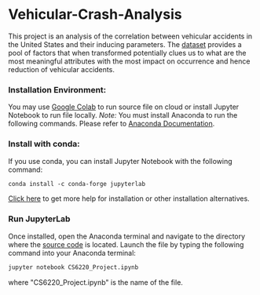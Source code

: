 # Vehicular-Crash-Analysis
This project is an analysis of the correlation between vehicular accidents in the United States and their inducing parameters. The [dataset](https://smoosavi.org/datasets/us_accidents) provides a pool of factors that when transformed potentially clues us to what are the most meaningful attributes with the most impact on occurrence and hence reduction of vehicular accidents.

### Installation Environment:
You may use [Google Colab](https://colab.research.google.com/) to run source file on cloud or install Jupyter Notebook to run file locally. 
*Note:* You must install Anaconda to run the following commands. Please refer to [Anaconda Documentation](https://www.anaconda.com/products/individual).

### Install with conda:
If you use conda, you can install Jupyter Notebook with the following command:  
```diff
conda install -c conda-forge jupyterlab
```
[Click here](https://test-jupyter.readthedocs.io/en/latest/install.html) to get more help for installation or other installation alternatives.
### Run JupyterLab
Once installed, open the Anaconda terminal and navigate to the directory where the [source code](Vehicular-Crash-Analysis/CS6220_Project.ipynb) is located. Launch the file by typing the following command into your Anaconda terminal:  
```diff
jupyter notebook CS6220_Project.ipynb
```
where "CS6220_Project.ipynb" is the name of the file. 
